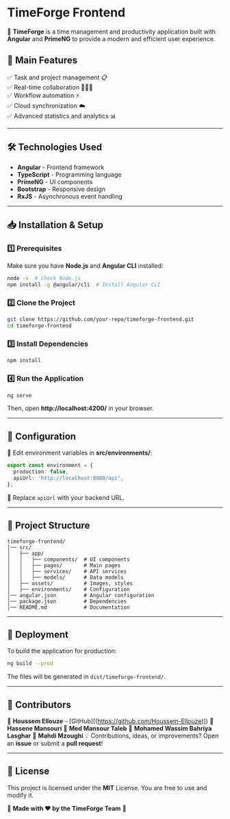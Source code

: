 # TimeForge Frontend

🚀 **TimeForge** is a time management and productivity application built with **Angular** and **PrimeNG** to provide a modern and efficient user experience.

## 📌 Main Features
✅ Task and project management 📋  
✅ Real-time collaboration 🧑‍🤝‍🧑  
✅ Workflow automation ⚡  
✅ Cloud synchronization ☁️  
✅ Advanced statistics and analytics 📊  

---

## 🛠️ Technologies Used
- **Angular** - Frontend framework
- **TypeScript** - Programming language
- **PrimeNG** - UI components
- **Bootstrap** - Responsive design
- **RxJS** - Asynchronous event handling

---

## 📥 Installation & Setup

### 1️⃣ Prerequisites
Make sure you have **Node.js** and **Angular CLI** installed:
```sh
node -v  # Check Node.js
npm install -g @angular/cli  # Install Angular CLI
```

### 2️⃣ Clone the Project
```sh
git clone https://github.com/your-repo/timeforge-frontend.git
cd timeforge-frontend
```

### 3️⃣ Install Dependencies
```sh
npm install
```

### 4️⃣ Run the Application
```sh
ng serve
```
Then, open **http://localhost:4200/** in your browser.

---

## 🔧 Configuration

🔹 Edit environment variables in **src/environments/**:
```ts
export const environment = {
  production: false,
  apiUrl: 'http://localhost:8080/api',
};
```

🔹 Replace `apiUrl` with your backend URL.

---

## 📁 Project Structure
```
timeforge-frontend/
│── src/
│   ├── app/
│   │   ├── components/  # UI components
│   │   ├── pages/       # Main pages
│   │   ├── services/    # API services
│   │   ├── models/      # Data models
│   ├── assets/          # Images, styles
│   ├── environments/    # Configuration
│── angular.json         # Angular configuration
│── package.json         # Dependencies
│── README.md            # Documentation
```

---

## 🚀 Deployment
To build the application for production:
```sh
ng build --prod
```
The files will be generated in `dist/timeforge-frontend/`.

---

## 👥 Contributors
👤 **Houssem Ellouze** - [GitHub][(https://github.com/Houssem-Ellouze)])
👤 **Hassene Mansouri** 
👤 **Med Mansour Taleb** 
👤 **Mohamed Wassim Bahriya Lasghar** 
👤 **Mahdi Mzoughi** 
💡 Contributions, ideas, or improvements? Open an **issue** or submit a **pull request**!

---

## 📜 License
This project is licensed under the **MIT** License. You are free to use and modify it.

🔹 **Made with ❤️ by the TimeForge Team** 🚀


